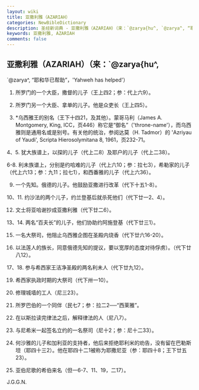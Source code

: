 ```yaml
---
layout: wiki
title: 亚撒利雅（AZARIAH）
categories: NewBibleDictionary
description: 圣经新词典 - 亚撒利雅（AZARIAH）（来：`@zarya{hu^, `@zarya^, “耶和华已帮助”，'Yahweh has helped'）
keywords: 亚撒利雅, AZARIAH
comments: false
---
```


## 亚撒利雅（AZARIAH）（来：`@zarya{hu^,

`@zarya^, “耶和华已帮助”，'Yahweh has helped'）

1. 所罗门的一个大臣，撒督的儿子（王上四2；参：代上六9）。

2. 所罗门另一个大臣、拿单的儿子。他是众吏长（王上四5）。

3. *乌西雅王的别名（王下十四21，及其他）。蒙哥马利（James A. Montgomery, King, ICC，页446）称它是“御名”（'throne-name'），而乌西雅则是通用名或是别号。有关他的统治，参阅达莫（H. Tadmor）的 'Azriyau of Yaudi', Scripta Hierosolymitana 8, 1961，页232-71。

4、5. 犹大族谱上，以探的儿子（代上二8）及耶户的儿子（代上二38）。

6-8. 利未族谱上，分别是约哈难的儿子（代上六10；参：拉七3），希勒家的儿子（代上六13；参：九11；拉七1），和西番雅的儿子（代上六36）。

9. 一个先知。俄德的儿子。他鼓励亚撒进行改革（代下十五1-8）。

10、11. 约沙法的两个儿子，约兰登基后就杀死他们（代下廿一2、4）。

12. 文士将亚哈谢抄成亚撒利雅（代下廿二6）。

13、14. 两名“百夫长”的儿子，他们协助约阿施登基（代下廿三1）。

15. 一名大祭司，他阻止乌西雅企图在圣殿内烧香（代下廿六16-20）。

16. 以法莲人的族长，同意俄德先知的提议，要以宽厚的态度对待俘虏）。（代下廿八12）。

17、18. 参与希西家王洁净圣殿的两名利未人（代下廿九12）。

19. 希西家执政时期的大祭司（代下卅一10）。

20. 修理城墙的工人（尼三23）。

21. 所罗巴伯的一个同伴（民七7；参：拉二2──“西莱雅”。

22. 在以斯拉读完律法之后，解释律法的人（尼八7）。

23. 与尼希米一起签名立约的一名祭司（尼十2；参：尼十二33）。

24. 何沙雅的儿子和加利亚的支持者，他后来拒绝耶利米的劝告，没有留在巴勒斯坦（耶四十三2）。他在耶四十二1被称为耶撒尼亚（参：耶四十8；王下廿五23）。

25. 亚伯尼歌的希伯来名（但一6-7、11、19，二17）。

J.G.G.N.






